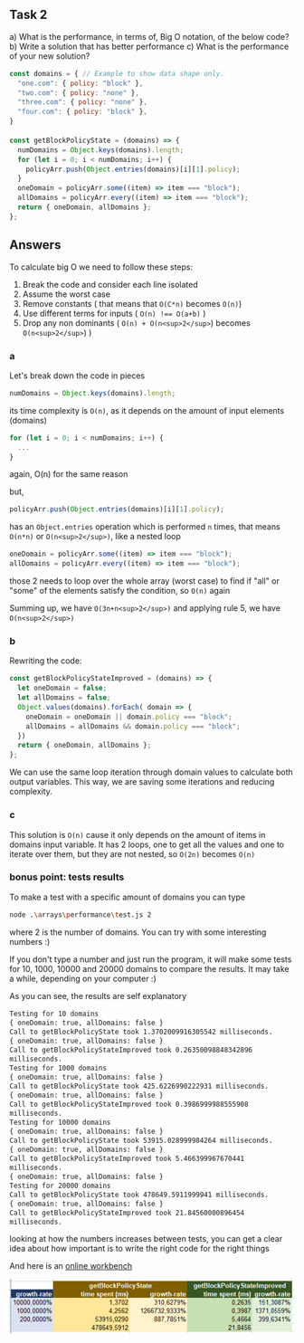 ## Task 2

a) What is the performance, in terms of, Big O notation, of the below code?
b) Write a solution that has better performance
c) What is the performance of your new solution?

```javascript
const domains = { // Example to show data shape only.
  "one.com": { policy: "block" },
  "two.com": { policy: "none" },
  "three.com": { policy: "none" },
  "four.com": { policy: "block" },
}

const getBlockPolicyState = (domains) => {
  numDomains = Object.keys(domains).length;
  for (let i = 0; i < numDomains; i++) {
    policyArr.push(Object.entries(domains)[i][1].policy);
  }
  oneDomain = policyArr.some((item) => item === "block");
  allDomains = policyArr.every((item) => item === "block");
  return { oneDomain, allDomains };
};
```

## Answers
To calculate big O we need to follow these steps:
1. Break the code and consider each line isolated
2. Assume the worst case
3. Remove constants ( that means that `O(C*n)` becomes `O(n)`)
4. Use different terms for inputs ( `O(n) !== O(a+b)` )
5. Drop any non dominants ( `O(n) + O(n<sup>2</sup>`) becomes `O(n<sup>2</sup>`) )

### a
Let's break down the code in pieces
```javascript
numDomains = Object.keys(domains).length;
```
its time complexity is `O(n)`, as it depends on the amount of input elements (domains)
```javascript
for (let i = 0; i < numDomains; i++) {
  ...
}
```
again, O(n) for the same reason

but,
```javascript
policyArr.push(Object.entries(domains)[i][1].policy);
```
has an `Object.entries` operation which is performed `n` times, that means `O(n*n)` or `O(n<sup>2</sup>)`, like a nested loop

```javascript
oneDomain = policyArr.some((item) => item === "block");
allDomains = policyArr.every((item) => item === "block");
```
those 2 needs to loop over the whole array (worst case) to find if "all" or "some" of the elements satisfy the condition, so `O(n)` again

Summing up, we have 
`O(3n+n<sup>2</sup>)`
and applying rule 5, we have `O(n<sup>2</sup>)`

### b
Rewriting the code:
```javascript
const getBlockPolicyStateImproved = (domains) => {
  let oneDomain = false;
  let allDomains = false;
  Object.values(domains).forEach( domain => {
    oneDomain = oneDomain || domain.policy === "block";
    allDomains = allDomains && domain.policy === "block";
  })
  return { oneDomain, allDomains };
};
```
We can use the same loop iteration through domain values to calculate both output variables. This way, we are saving some iterations and reducing complexity. 

### c
This solution is `O(n)` cause it only depends on the amount of items in domains input variable. It has 2 loops, one to get all the values and one to iterate over them, but they are not nested, so `O(2n)` becomes `O(n)`

### bonus point: tests results
To make a test with a specific amount of domains you can type
```sh
node .\arrays\performance\test.js 2
```
where 2 is the number of domains. You can try with some interesting numbers :) 

If you don't type a number and just run the program, it will make some tests for 10, 1000, 10000 and 20000 domains to compare the results. It may take a while, depending on your computer :)

As you can see, the results are self explanatory
```
Testing for 10 domains
{ oneDomain: true, allDomains: false }
Call to getBlockPolicyState took 1.3702009916305542 milliseconds.
{ oneDomain: true, allDomains: false }
Call to getBlockPolicyStateImproved took 0.26350098848342896 milliseconds.
Testing for 1000 domains
{ oneDomain: true, allDomains: false }
Call to getBlockPolicyState took 425.6226990222931 milliseconds.
{ oneDomain: true, allDomains: false }
Call to getBlockPolicyStateImproved took 0.3986999988555908 milliseconds.
Testing for 10000 domains
{ oneDomain: true, allDomains: false }
Call to getBlockPolicyState took 53915.028999984264 milliseconds.
{ oneDomain: true, allDomains: false }
Call to getBlockPolicyStateImproved took 5.466399967670441 milliseconds.
{ oneDomain: true, allDomains: false }
Testing for 20000 domains
Call to getBlockPolicyState took 478649.5911999941 milliseconds.
{ oneDomain: true, allDomains: false }
Call to getBlockPolicyStateImproved took 21.84560000896454 milliseconds.
```
looking at how the numbers increases between tests, you can get a clear idea about how important is to write the right code for the right things

And here is an [online workbench](https://jsben.ch/ww7BN)

![Results](/screenshots/array_performance.png?raw=true "Performance changes when code is not optimized")


